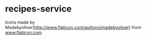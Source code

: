 # recipes-service


Icons made by Madebyoliver(http://www.flaticon.com/authors/madebyoliver) from www.flaticon.com 
